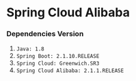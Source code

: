 # Spring Cloud Alibaba

### Dependencies Version
1. `Java: 1.8`
2. `Spring Boot: 2.1.10.RELEASE`
3. `Spring Cloud: Greenwich.SR3`
4. `Spring Cloud Alibaba: 2.1.1.RELEASE`